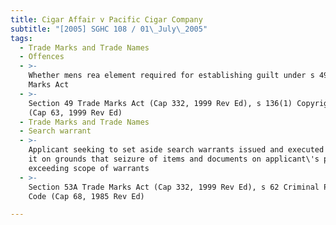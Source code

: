 ```yaml
---
title: Cigar Affair v Pacific Cigar Company
subtitle: "[2005] SGHC 108 / 01\_July\_2005"
tags:
  - Trade Marks and Trade Names
  - Offences
  - >-
    Whether mens rea element required for establishing guilt under s 49 Trade
    Marks Act
  - >-
    Section 49 Trade Marks Act (Cap 332, 1999 Rev Ed), s 136(1) Copyright Act
    (Cap 63, 1999 Rev Ed)
  - Trade Marks and Trade Names
  - Search warrant
  - >-
    Applicant seeking to set aside search warrants issued and executed against
    it on grounds that seizure of items and documents on applicant\'s premises
    exceeding scope of warrants
  - >-
    Section 53A Trade Marks Act (Cap 332, 1999 Rev Ed), s 62 Criminal Procedure
    Code (Cap 68, 1985 Rev Ed)

---
```


